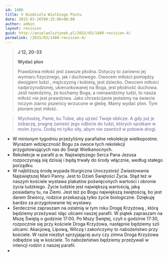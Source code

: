 ```yaml
---
id: 1486
title: V Niedziela Wielkiego Postu
date: 2015-03-26T00:25:06+00:00
author: admin
layout: revision
guid: http://anielaolsztynek.pl/2015/03/1480-revision-4/
permalink: /2015/03/1480-revision-4/
---
```

> **J 12, 20-33**
> 
> **Wydać plon**
> 
> Prawdziwa miłość jest zawsze płodna. Dotyczy to zarówno jej wymiaru fizycznego, jak i duchowego. Owocem miłości pomiędzy dwojgiem ludzi , mężczyzną i kobietą, jest dziecko. Owocem miłości nadprzyrodzonej, ukierunkowanej na Boga, jest płodność duchowa. Jeśli twierdzimy, że kochamy Boga, a nienawidzimy ludzi, to nasza miłość nie jest prawdziwa. Jako chrześcijanie jesteśmy na świecie niczym ziarno pszenicy wrzucone w glebę. Mamy wydać plon. Tym plonem jest miłość.

> <span style="color: #666699;">Wychodzę, Panie, ku Tobie, aby ujrzeć Twoje oblicze. A gdy już je zobaczę, pragnę zanieść jego odbicie do ludzi, których spotkam w moim życiu. Dodaj mi tylko siły, abym nie zawrócił w połowie drogi.</span>

  * W minionym tygodniu przeżyliśmy parafialne rekolekcje wielkopostne. Wyrażam wdzięczność Bogu za owoce tych rekolekcji przygotowujących nas do Świąt Wielkanocnych.
  * Rekolekcje w parafii p.w. Najświętszego Serca Pana Jezusa rozpoczynają się dzisiaj i będą trwały do środy włącznie, według stałego porządku.
  * W najbliższą środę wypada liturgiczna Uroczystość Zwiastowania Najświętszej Marii Panny. Jest to Dzień Świętości Życia. Stąd też w naszym kościele wystawa plakatów poświęconych wartości i obronie życia ludzkiego. Życie ludzkie jest największą wartością, jaką posiadamy tu, na Ziemi. Jest też po Bogu największą świętością, bo jest darem Stwórcy, rodzice przekazują tylko życie biologiczne. Dziękuję bardzo za przygotowanie tej wystawy.
  * Serdecznie zapraszam na ostatnią w tym roku Drogę Krzyżową , którą będziemy przeżywać idąc ulicami naszej parafii. W piątek zapraszam na Mszę Świętą o godzinie 17:00. Po Mszy Świętej, czyli o godzinie 17:30, rozpocznie się przy kościele Droga Krzyżowa, następnie będziemy szli ulicami: Akacjową, Lipową, Wilczą i zakończymy to nabożeństwo przy kościele. W razie niezbyt sprzyjającej aury czy zimna Droga Krzyżowa odbędzie się w kościele. To nabożeństwo będziemy przeżywali w intencji rodzin z naszej parafii.
  *